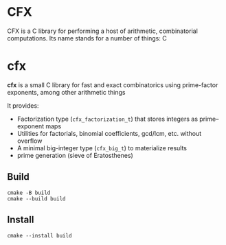 # CFX

CFX is a C library for performing a host of arithmetic, combinatorial computations. Its name stands for a number of things: C 

# cfx

**cfx** is a small C library for fast and exact combinatorics using prime-factor exponents, among other arithmetic things

It provides:
- Factorization type (`cfx_factorization_t`) that stores integers as prime–exponent maps
- Utilities for factorials, binomial coefficients, gcd/lcm, etc. without overflow
- A minimal big-integer type (`cfx_big_t`) to materialize results
- prime generation (sieve of Eratosthenes)

## Build

```
cmake -B build
cmake --build build
```

## Install

```
cmake --install build
``` 